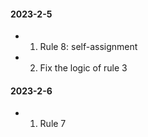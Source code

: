 #### 2023-2-5

* 1) Rule 8: self-assignment
* 2) Fix the logic of rule 3

#### 2023-2-6

* 1) Rule 7

